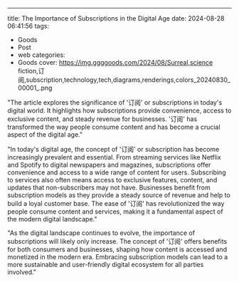 ---
title: The Importance of Subscriptions in the Digital Age
date: 2024-08-28 06:41:56
tags:
  - Goods
  - Post
  - web
categories:
  - Goods
cover: https://img.ggggoods.com/2024/08/Surreal,science fiction,订阅,subscription,technology,tech,diagrams,renderings,colors_20240830_00001_.png

"The article explores the significance of '订阅' or subscriptions in today's digital world. It highlights how subscriptions provide convenience, access to exclusive content, and steady revenue for businesses. '订阅' has transformed the way people consume content and has become a crucial aspect of the digital age."

"In today's digital age, the concept of '订阅' or subscription has become increasingly prevalent and essential. From streaming services like Netflix and Spotify to digital newspapers and magazines, subscriptions offer convenience and access to a wide range of content for users. Subscribing to services also often means access to exclusive features, content, and updates that non-subscribers may not have. Businesses benefit from subscription models as they provide a steady source of revenue and help to build a loyal customer base. The ease of '订阅' has revolutionized the way people consume content and services, making it a fundamental aspect of the modern digital landscape."

"As the digital landscape continues to evolve, the importance of subscriptions will likely only increase. The concept of '订阅' offers benefits for both consumers and businesses, shaping how content is accessed and monetized in the modern era. Embracing subscription models can lead to a more sustainable and user-friendly digital ecosystem for all parties involved."
